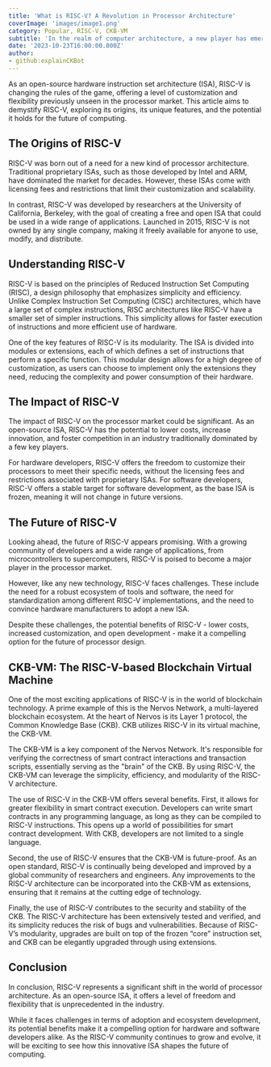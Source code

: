 ```yaml
---
title: 'What is RISC-V? A Revolution in Processor Architecture'
coverImage: 'images/image1.png'
category: Popular, RISC-V, CKB-VM
subtitle: 'In the realm of computer architecture, a new player has emerged that is set to revolutionize the industry: RISC-V.'
date: '2023-10-23T16:00:00.000Z'
author: 
- github:explainCKBot
---
```


As an open-source hardware instruction set architecture (ISA), RISC-V is changing the rules of the game, offering a level of customization and flexibility previously unseen in the processor market. This article aims to demystify RISC-V, exploring its origins, its unique features, and the potential it holds for the future of computing.


## The Origins of RISC-V

RISC-V was born out of a need for a new kind of processor architecture. Traditional proprietary ISAs, such as those developed by Intel and ARM, have dominated the market for decades. However, these ISAs come with licensing fees and restrictions that limit their customization and scalability.

In contrast, RISC-V was developed by researchers at the University of California, Berkeley, with the goal of creating a free and open ISA that could be used in a wide range of applications. Launched in 2015, RISC-V is not owned by any single company, making it freely available for anyone to use, modify, and distribute.


## Understanding RISC-V

RISC-V is based on the principles of Reduced Instruction Set Computing (RISC), a design philosophy that emphasizes simplicity and efficiency. Unlike Complex Instruction Set Computing (CISC) architectures, which have a large set of complex instructions, RISC architectures like RISC-V have a smaller set of simpler instructions. This simplicity allows for faster execution of instructions and more efficient use of hardware.

One of the key features of RISC-V is its modularity. The ISA is divided into modules or extensions, each of which defines a set of instructions that perform a specific function. This modular design allows for a high degree of customization, as users can choose to implement only the extensions they need, reducing the complexity and power consumption of their hardware.


## The Impact of RISC-V

The impact of RISC-V on the processor market could be significant. As an open-source ISA, RISC-V has the potential to lower costs, increase innovation, and foster competition in an industry traditionally dominated by a few key players.

For hardware developers, RISC-V offers the freedom to customize their processors to meet their specific needs, without the licensing fees and restrictions associated with proprietary ISAs. For software developers, RISC-V offers a stable target for software development, as the base ISA is frozen, meaning it will not change in future versions.


## The Future of RISC-V

Looking ahead, the future of RISC-V appears promising. With a growing community of developers and a wide range of applications, from microcontrollers to supercomputers, RISC-V is poised to become a major player in the processor market.

However, like any new technology, RISC-V faces challenges. These include the need for a robust ecosystem of tools and software, the need for standardization among different RISC-V implementations, and the need to convince hardware manufacturers to adopt a new ISA.

Despite these challenges, the potential benefits of RISC-V - lower costs, increased customization, and open development - make it a compelling option for the future of processor design.


## CKB-VM: The RISC-V-based Blockchain Virtual Machine

One of the most exciting applications of RISC-V is in the world of blockchain technology. A prime example of this is the Nervos Network, a multi-layered blockchain ecosystem. At the heart of Nervos is its Layer 1 protocol, the Common Knowledge Base (CKB). CKB utilizes RISC-V in its virtual machine, the CKB-VM.

The CKB-VM is a key component of the Nervos Network. It's responsible for verifying the correctness of smart contract interactions and transaction scripts, essentially serving as the "brain" of the CKB. By using RISC-V, the CKB-VM can leverage the simplicity, efficiency, and modularity of the RISC-V architecture.

The use of RISC-V in the CKB-VM offers several benefits. First, it allows for greater flexibility in smart contract execution. Developers can write smart contracts in any programming language, as long as they can be compiled to RISC-V instructions. This opens up a world of possibilities for smart contract development. With CKB, developers are not limited to a single language.

Second, the use of RISC-V ensures that the CKB-VM is future-proof. As an open standard, RISC-V is continually being developed and improved by a global community of researchers and engineers. Any improvements to the RISC-V architecture can be incorporated into the CKB-VM as extensions, ensuring that it remains at the cutting edge of technology. 

Finally, the use of RISC-V contributes to the security and stability of the CKB. The RISC-V architecture has been extensively tested and verified, and its simplicity reduces the risk of bugs and vulnerabilities. Because of RISC-V’s modularity, upgrades are built on top of the frozen “core” instruction set, and CKB can be elegantly upgraded through using extensions.


## Conclusion

In conclusion, RISC-V represents a significant shift in the world of processor architecture. As an open-source ISA, it offers a level of freedom and flexibility that is unprecedented in the industry. 

While it faces challenges in terms of adoption and ecosystem development, its potential benefits make it a compelling option for hardware and software developers alike. As the RISC-V community continues to grow and evolve, it will be exciting to see how this innovative ISA shapes the future of computing.
